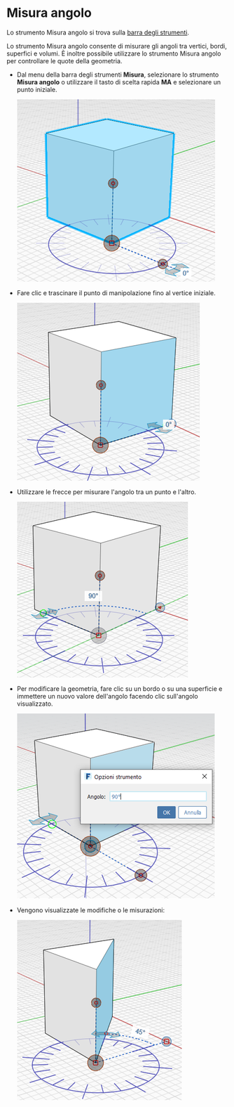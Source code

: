 # Misura angolo

Lo strumento Misura angolo si trova sulla [barra degli strumenti](../formit-introduction/tool-bars.md).

Lo strumento Misura angolo consente di misurare gli angoli tra vertici, bordi, superfici e volumi. È inoltre possibile utilizzare lo strumento Misura angolo per controllare le quote della geometria.

* Dal menu della barra degli strumenti **Misura**, selezionare lo strumento **Misura angolo** o utilizzare il tasto di scelta rapida **MA** e selezionare un punto iniziale.

   ![](../.gitbook/assets/measure-angle.png)
* Fare clic e trascinare il punto di manipolazione fino al vertice iniziale.

   ![](../.gitbook/assets/measure-angle2.png)
* Utilizzare le frecce per misurare l'angolo tra un punto e l'altro.

   ![](../.gitbook/assets/measure-angle4.png)
* Per modificare la geometria, fare clic su un bordo o su una superficie e immettere un nuovo valore dell'angolo facendo clic sull'angolo visualizzato.

   ![](<../.gitbook/assets/measure-angle3 (1).png>)
* Vengono visualizzate le modifiche o le misurazioni:

   ![](../.gitbook/assets/measure-angle5.png)
